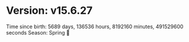 # Version: v15.6.27
Time since birth: 5689 days, 136536 hours, 8192160 minutes, 491529600 seconds
Season: Spring 🌸
